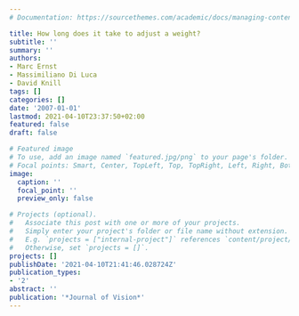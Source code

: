 ```yaml
---
# Documentation: https://sourcethemes.com/academic/docs/managing-content/

title: How long does it take to adjust a weight?
subtitle: ''
summary: ''
authors:
- Marc Ernst
- Massimiliano Di Luca
- David Knill
tags: []
categories: []
date: '2007-01-01'
lastmod: 2021-04-10T23:37:50+02:00
featured: false
draft: false

# Featured image
# To use, add an image named `featured.jpg/png` to your page's folder.
# Focal points: Smart, Center, TopLeft, Top, TopRight, Left, Right, BottomLeft, Bottom, BottomRight.
image:
  caption: ''
  focal_point: ''
  preview_only: false

# Projects (optional).
#   Associate this post with one or more of your projects.
#   Simply enter your project's folder or file name without extension.
#   E.g. `projects = ["internal-project"]` references `content/project/deep-learning/index.md`.
#   Otherwise, set `projects = []`.
projects: []
publishDate: '2021-04-10T21:41:46.028724Z'
publication_types:
- '2'
abstract: ''
publication: '*Journal of Vision*'
---
```

